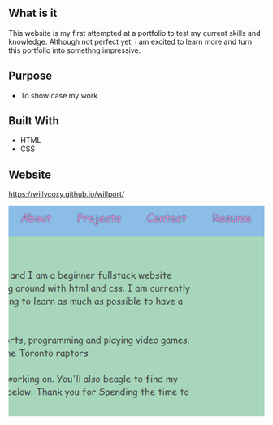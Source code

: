 ## What is it
This website is my first attempted at a portfolio to test my current skills and knowledge. Although not perfect yet, i am excited to learn more and turn this portfolio into somethng impressive.

## Purpose 
* To show case my work

## Built With
* HTML
* CSS

## Website
https://willycoxy.github.io/willport/

![Alt text](/assets/images/Capture.PNG?raw=true)
